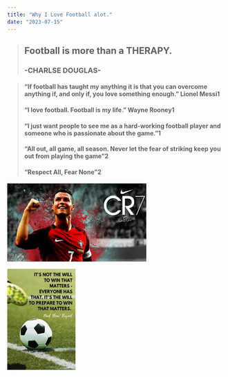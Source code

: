 ```yaml
---
title: "Why I Love Football alot."
date: "2023-07-15"
---
```


>## Football is more than a THERAPY.
>### -CHARLSE DOUGLAS-

>#### “If football has taught my anything it is that you can overcome anything if, and only if, you love something enough.” Lionel Messi1
>#### “I love football. Football is my life.” Wayne Rooney1
>#### “I just want people to see me as a hard-working football player and someone who is passionate about the game.”1
>#### “All out, all game, all season. Never let the fear of striking keep you out from playing the game”2
>#### “Respect All, Fear None”2

![He is My Movtivation He Keeps Me.](../images/cr7.png)

![The Power Of Love](../images/ball.png)

<h3></h3>
